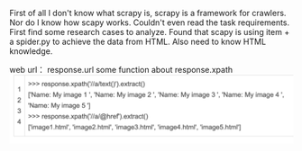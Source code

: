 First of all I don't know what scrapy is, scrapy is a framework for crawlers.
Nor do I know how scapy works. Couldn't even read the task requirements. First find some research cases to analyze.
Found that scapy is using item + a spider.py to achieve the data from HTML. Also need to know HTML knowledge.

web url： response.url
some function about response.xpath
<img src="https://github.com/Alecia113/Scrapy/blob/main/img/11.png">
